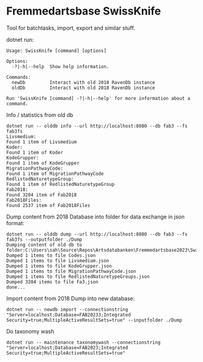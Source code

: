 ﻿# Fremmedartsbase SwissKnife

Tool for batchtasks, import, export and similar stuff.

dotnet run:

```
Usage: SwissKnife [command] [options]

Options:
  -?|-h|--help  Show help information.

Commands:
  newDb         Interact with old 2018 RavenDb instance
  oldDb         Interact with old 2018 RavenDb instance

Run 'SwissKnife [command] -?|-h|--help' for more information about a command.
```


Info / statistics from old db
```
dotnet run -- olddb info --url http://localhost:8080 --db fab3 --fs fab3fs
Livsmedium:
Found 1 item of Livsmedium
Koder:
Found 1 item of Koder
KodeGrupper:
Found 1 item of KodeGrupper
MigrationPathwayCode:
Found 1 item of MigrationPathwayCode
RedlistedNaturetypeGroup:
Found 1 item of RedlistedNaturetypeGroup
Fab2018:
Found 3204 item of Fab2018
Fab2018Files:
Found 2537 item of Fab2018Files
```


Dump content from 2018 Database into folder for data exchange in json format:
```
dotnet run -- olddb dump --url http://localhost:8080 --db fab3 --fs fab3fs --outputfolder ./Dump
Dumping content of old db to folder:C:\Users\sah\Source\Repos\Artsdatabanken\Fremmedartsbase2023\SwissKnife\Dump
Dumped 1 items to file Codes.json
Dumped 1 items to file Livsmedium.json
Dumped 1 items to file KodeGrupper.json
Dumped 1 items to file MigrationPathwayCode.json
Dumped 1 items to file RedlistedNaturetypeGroups.json
Dumped 3204 items to file Fa3.json
done...
```

Import content from 2018 Dump into new database:
```
dotnet run -- newdb import --connectionstring "Server=localhost;Database=FAB20233;Integrated Security=true;MultipleActiveResultSets=true" --inputfolder ./Dump
```

Do taxonomy wash
```
dotnet run -- maintenance taxonomywash --connectionstring "Server=localhost;Database=FAB2023;Integrated Security=true;MultipleActiveResultSets=true"
```
